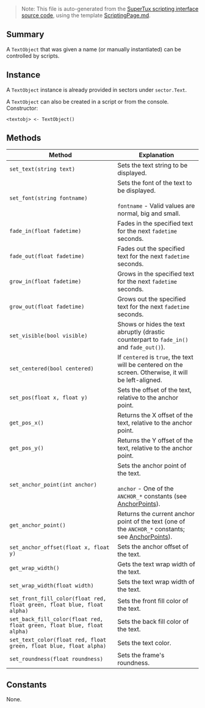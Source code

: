 > Note: This file is auto-generated from the [SuperTux scripting interface source code](https://github.com/SuperTux/supertux/tree/master/src/scripting), using the template [ScriptingPage.md](https://github.com/SuperTux/wiki/tree/master/templates/ScriptingPage.md).

Summary
-------

A `TextObject` that was given a name (or manually instantiated) can be controlled by scripts.

Instance
--------

A `TextObject` instance is already provided in sectors under `sector.Text`.

A `TextObject` can also be created in a script or from the console. Constructor:

```<textobj> <- TextObject()``` 

Methods
-------

Method | Explanation
-------|-------
`set_text(string text)` | Sets the text string to be displayed. 
`set_font(string fontname)` | Sets the font of the text to be displayed. <br /><br /> `fontname` - Valid values are normal, big and small. 
`fade_in(float fadetime)` | Fades in the specified text for the next `fadetime` seconds. 
`fade_out(float fadetime)` | Fades out the specified text for the next `fadetime` seconds. 
`grow_in(float fadetime)` | Grows in the specified text for the next `fadetime` seconds. 
`grow_out(float fadetime)` | Grows out the specified text for the next `fadetime` seconds. 
`set_visible(bool visible)` | Shows or hides the text abruptly (drastic counterpart to `fade_in()` and `fade_out()`). 
`set_centered(bool centered)` | If `centered` is `true`, the text will be centered on the screen. Otherwise, it will be left-aligned. 
`set_pos(float x, float y)` | Sets the offset of the text, relative to the anchor point. 
`get_pos_x()` | Returns the X offset of the text, relative to the anchor point. 
`get_pos_y()` | Returns the Y offset of the text, relative to the anchor point. 
`set_anchor_point(int anchor)` | Sets the anchor point of the text. <br /><br /> `anchor` - One of the `ANCHOR_*` constants (see [AnchorPoints](https://github.com/SuperTux/supertux/wiki/ScriptingAnchorPoints)). 
`get_anchor_point()` | Returns the current anchor point of the text (one of the `ANCHOR_*` constants; see [AnchorPoints](https://github.com/SuperTux/supertux/wiki/ScriptingAnchorPoints)). 
`set_anchor_offset(float x, float y)` | Sets the anchor offset of the text. 
`get_wrap_width()` | Gets the text wrap width of the text. 
`set_wrap_width(float width)` | Sets the text wrap width of the text. 
`set_front_fill_color(float red, float green, float blue, float alpha)` | Sets the front fill color of the text. 
`set_back_fill_color(float red, float green, float blue, float alpha)` | Sets the back fill color of the text. 
`set_text_color(float red, float green, float blue, float alpha)` | Sets the text color. 
`set_roundness(float roundness)` | Sets the frame's roundness. 


Constants
---------

None.
